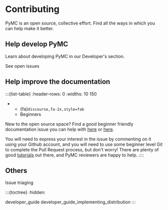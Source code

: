 # Contributing

PyMC is an open source, collective effort. Find all the ways in which you can help make it better.

## Help develop PyMC

Learn about developing PyMC in our Developer's section.

See open issues

## Help improve the documentation

:::{list-table}
:header-rows: 0
:widths: 10 150

* - {fa}`discourse,fa-2x,style=fab`
  - Beginners

New to the open source space? Find a good beginner friendly documentation issue you can help with [here](https://github.com/pymc-devs/pymc/issues?q=is%3Aissue+is%3Aopen+label%3A%22beginner+friendly%22+label%3A%22docs%22) or [here](https://github.com/pymc-devs/pymc-examples/issues?q=is%3Aopen+label%3Adocs+label%3A%22good+first+issue%22). 

You will need to express your interest in the issue by commenting on it using your Github account, and you will need to use some beginner level Git to complete the Pull Request process, but don't worry! There are plenty of good [tutorials](https://guides.github.com/activities/hello-world/) out there, and PyMC reviewers are happy to help.
::::


## Others
Issue triaging

:::{toctree}
:hidden:

developer_guide
developer_guide_implementing_distribution
:::
